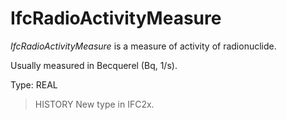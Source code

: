 # IfcRadioActivityMeasure

_IfcRadioActivityMeasure_ is a measure of activity of radionuclide.

Usually measured in Becquerel (Bq, 1/s).

Type: REAL

> HISTORY  New type in IFC2x.
